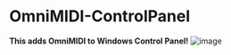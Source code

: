 # OmniMIDI-ControlPanel
**This adds OmniMIDI to Windows Control Panel!**
![image](https://github.com/user-attachments/assets/2906b919-95f1-45fd-b1b6-364a7cbb1bd9)
